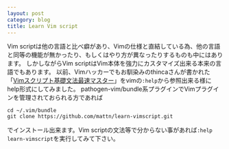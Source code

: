 ```yaml
---
layout: post
category: blog
title: Learn Vim script
---
```


Vim scriptは他の言語と比べ癖があり、Vimの仕様と直結している為、他の言語と同等の機能が無かったり、もしくはやり方が異なったりするものも中にはあります。
しかしながらVim scriptはVim本体を強力にカスタマイズ出来る本来の言語でもあります。
以前、Vimハッカーでもお馴染みのthincaさんが書かれた「[Vimスクリプト基礎文法最速マスター](http://d.hatena.ne.jp/thinca/20100201/1265009821)」をvimの`:help`から参照出来る様にhelp形式にしてみました。
pathogen-vim/bundle系プラグインでVimプラグインを管理されておられる方であれば

    cd ~/.vim/bundle
    git clone https://github.com/mattn/learn-vimscript.git

でインストール出来ます。Vim scriptの文法等で分からない事があれば`:help learn-vimscript`を実行してみて下さい。
